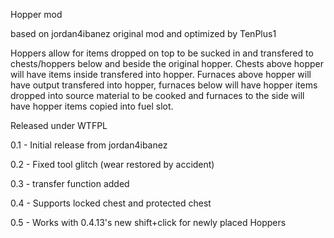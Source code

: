 Hopper mod

based on jordan4ibanez original mod and optimized by TenPlus1

Hoppers allow for items dropped on top to be sucked in and transfered to chests/hoppers below and beside the original hopper.  Chests above hopper will have items inside transfered into hopper.  Furnaces above hopper will have output transfered into hopper, furnaces below will have hopper items dropped into source material to be cooked and furnaces to the side will have hopper items copied into fuel slot.

Released under WTFPL

0.1 - Initial release from jordan4ibanez

0.2 - Fixed tool glitch (wear restored by accident)

0.3 - transfer function added

0.4 - Supports locked chest and protected chest

0.5 - Works with 0.4.13's new shift+click for newly placed Hoppers
